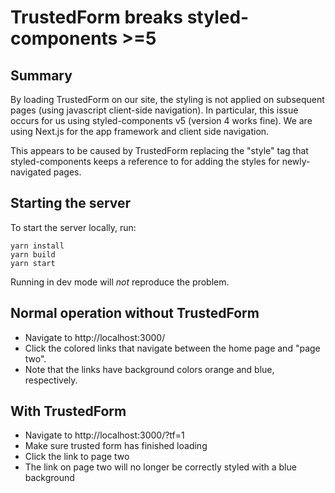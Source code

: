 # TrustedForm breaks styled-components >=5

## Summary

By loading TrustedForm on our site, the styling is not applied on subsequent pages (using javascript client-side navigation). In particular, this issue occurs for us using styled-components v5 (version 4 works fine). We are using Next.js for the app framework and client side navigation.

This appears to be caused by TrustedForm replacing the "style" tag that styled-components keeps a reference to for adding the styles for newly-navigated pages.
## Starting the server

To start the server locally, run:

```
yarn install
yarn build
yarn start
```

Running in dev mode will *not* reproduce the problem.

## Normal operation without TrustedForm

- Navigate to http://localhost:3000/
- Click the colored links that navigate between the home page and "page two".
- Note that the links have background colors orange and blue, respectively.

## With TrustedForm

- Navigate to http://localhost:3000/?tf=1
- Make sure trusted form has finished loading
- Click the link to page two
- The link on page two will no longer be correctly styled with a blue background
